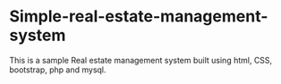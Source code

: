 # Simple-real-estate-management-system
This is a sample Real estate management system built using html, CSS, bootstrap, php and mysql. 
